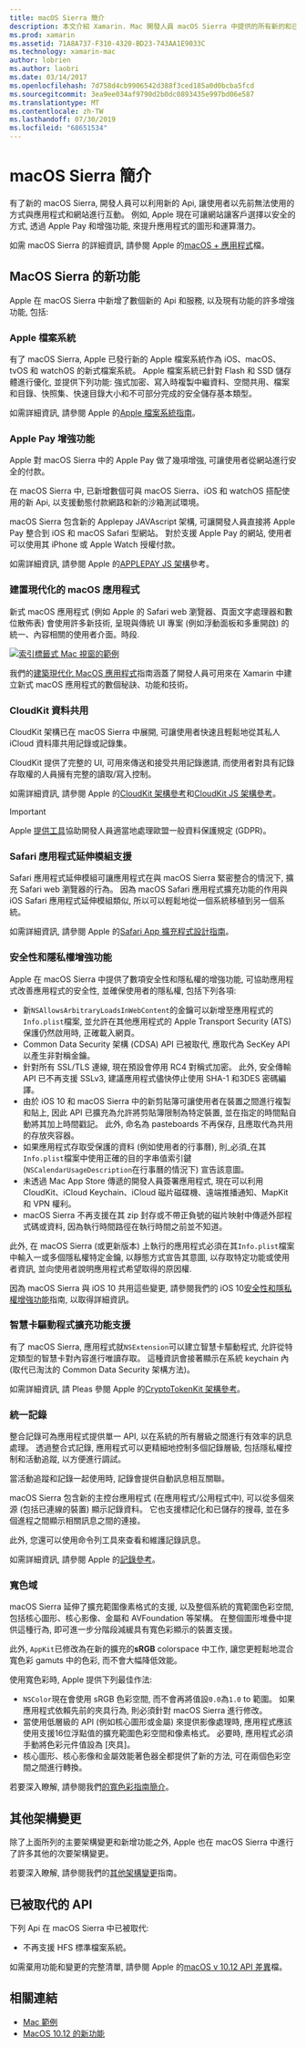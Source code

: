 ```yaml
---
title: macOS Sierra 簡介
description: 本文介紹 Xamarin. Mac 開發人員 macOS Sierra 中提供的所有新的和已修改的 Api 和功能。
ms.prod: xamarin
ms.assetid: 71A8A737-F310-4320-BD23-743AA1E9033C
ms.technology: xamarin-mac
author: lobrien
ms.author: laobri
ms.date: 03/14/2017
ms.openlocfilehash: 7d758d4cb9906542d388f3ced185a0d0bcba5fcd
ms.sourcegitcommit: 3ea9ee034af9790d2b0dc0893435e997bd06e587
ms.translationtype: MT
ms.contentlocale: zh-TW
ms.lasthandoff: 07/30/2019
ms.locfileid: "68651534"
---
```

# <a name="introduction-to-macos-sierra"></a>macOS Sierra 簡介

有了新的 macOS Sierra, 開發人員可以利用新的 Api, 讓使用者以先前無法使用的方式與應用程式和網站進行互動。 例如, Apple 現在可讓網站讓客戶選擇以安全的方式, 透過 Apple Pay 和增強功能, 來提升應用程式的圖形和運算潛力。 

如需 macOS Sierra 的詳細資訊, 請參閱 Apple 的[macOS + 應用程式](https://developer.apple.com/macos/)檔。

<a name="Whats-New-in-macOS-Sierra" />

## <a name="whats-new-in-macos-sierra"></a>MacOS Sierra 的新功能

Apple 在 macOS Sierra 中新增了數個新的 Api 和服務, 以及現有功能的許多增強功能, 包括:

<a name="Apple-File-System" />

### <a name="apple-file-system"></a>Apple 檔案系統

有了 macOS Sierra, Apple 已發行新的 Apple 檔案系統作為 iOS、macOS、tvOS 和 watchOS 的新式檔案系統。 Apple 檔案系統已針對 Flash 和 SSD 儲存體進行優化, 並提供下列功能: 強式加密、寫入時複製中繼資料、空間共用、檔案和目錄、快照集、快速目錄大小和不可部分完成的安全儲存基本類型。

如需詳細資訊, 請參閱 Apple 的[Apple 檔案系統指南](https://developer.apple.com/library/prerelease/content/documentation/FileManagement/Conceptual/APFS_Guide/Introduction/Introduction.html#//apple_ref/doc/uid/TP40016999)。

<a name="Apple-Pay-Enhancements" />

### <a name="apple-pay-enhancements"></a>Apple Pay 增強功能

Apple 對 macOS Sierra 中的 Apple Pay 做了幾項增強, 可讓使用者從網站進行安全的付款。

在 macOS Sierra 中, 已新增數個可與 macOS Sierra、iOS 和 watchOS 搭配使用的新 Api, 以支援動態付款網路和新的沙箱測試環境。

macOS Sierra 包含新的 Applepay JAVAscript 架構, 可讓開發人員直接將 Apple Pay 整合到 iOS 和 macOS Safari 型網站。 對於支援 Apple Pay 的網站, 使用者可以使用其 iPhone 或 Apple Watch 授權付款。

如需詳細資訊, 請參閱 Apple 的[APPLEPAY JS 架構](https://developer.apple.com/reference/applepayjs)參考。

<a name="Building-Modern-macOS-Apps" />

### <a name="building-modern-macos-apps"></a>建置現代化的 macOS 應用程式

新式 macOS 應用程式 (例如 Apple 的 Safari web 瀏覽器、頁面文字處理器和數位散佈表) 會使用許多新技術, 呈現與傳統 UI 專案 (例如浮動面板和多重開啟) 的統一、內容相關的使用者介面。時段.

[![索引標籤式 Mac 視窗的範例](images/content08.png)](images/content08.png#lightbox)

我們的[建築現代化 MacOS 應用程式](~/mac/platform/introduction-to-macos-sierra/modern-cocoa-apps.md)指南涵蓋了開發人員可用來在 Xamarin 中建立新式 macOS 應用程式的數個秘訣、功能和技術。

<a name="CloudKit-Data-Sharing" />

### <a name="cloudkit-data-sharing"></a>CloudKit 資料共用

CloudKit 架構已在 macOS Sierra 中展開, 可讓使用者快速且輕鬆地從其私人 iCloud 資料庫共用記錄或記錄集。

CloudKit 提供了完整的 UI, 可用來傳送和接受共用記錄邀請, 而使用者對具有記錄存取權的人員擁有完整的讀取/寫入控制。

如需詳細資訊, 請參閱 Apple 的[CloudKit 架構參考](https://developer.apple.com/reference/clockkit)和[CloudKit JS 架構參考](https://developer.apple.com/reference/cloudkitjs)。

> [!IMPORTANT]
> Apple [提供工具](https://developer.apple.com/support/allowing-users-to-manage-data/)協助開發人員適當地處理歐盟一般資料保護規定 (GDPR)。

<a name="Safari-App-Extensions-Support" />

### <a name="safari-app-extensions-support"></a>Safari 應用程式延伸模組支援

Safari 應用程式延伸模組可讓應用程式在與 macOS Sierra 緊密整合的情況下, 擴充 Safari web 瀏覽器的行為。 因為 macOS Safari 應用程式擴充功能的作用與 iOS Safari 應用程式延伸模組類似, 所以可以輕鬆地從一個系統移植到另一個系統。

如需詳細資訊, 請參閱 Apple 的[Safari App 擴充程式設計指南](https://developer.apple.com/library/prerelease/content/documentation/NetworkingInternetWeb/Conceptual/SafariAppExtension_PG/index.html#//apple_ref/doc/uid/TP40017319)。

<a name="Security-and-Privacy-Enhancements" />

### <a name="security-and-privacy-enhancements"></a>安全性和隱私權增強功能

Apple 在 macOS Sierra 中提供了數項安全性和隱私權的增強功能, 可協助應用程式改善應用程式的安全性, 並確保使用者的隱私權, 包括下列各項:

- 新`NSAllowsArbitraryLoadsInWebContent`的金鑰可以新增至應用程式的`Info.plist`檔案, 並允許在其他應用程式的 Apple Transport Security (ATS) 保護仍然啟用時, 正確載入網頁。
- Common Data Security 架構 (CDSA) API 已被取代, 應取代為 SecKey API 以產生非對稱金鑰。
- 針對所有 SSL/TLS 連線, 現在預設會停用 RC4 對稱式加密。 此外, 安全傳輸 API 已不再支援 SSLv3, 建議應用程式儘快停止使用 SHA-1 和3DES 密碼編譯。
- 由於 iOS 10 和 macOS Sierra 中的新剪貼簿可讓使用者在裝置之間進行複製和貼上, 因此 API 已擴充為允許將剪貼簿限制為特定裝置, 並在指定的時間點自動將其加上時間戳記。 此外, 命名為 pasteboards 不再保存, 且應取代為共用的存放夾容器。
- 如果應用程式存取受保護的資料 (例如使用者的行事曆), 則_必須_在其`Info.plist`檔案中使用正確的目的字串值索引鍵 (`NSCalendarUsageDescription`在行事曆的情況下) 宣告該意圖。
- 未透過 Mac App Store 傳遞的開發人員簽署應用程式, 現在可以利用 CloudKit、iCloud Keychain、iCloud 磁片磁碟機、遠端推播通知、MapKit 和 VPN 權利。
- macOS Sierra 不再支援在其 zip 封存或不帶正負號的磁片映射中傳遞外部程式碼或資料, 因為執行時間路徑在執行時間之前並不知道。

此外, 在 macOS Sierra (或更新版本) 上執行的應用程式必須在其`Info.plist`檔案中輸入一或多個隱私權特定金鑰, 以靜態方式宣告其意圖, 以存取特定功能或使用者資訊, 並向使用者說明應用程式希望取得的原因權.

因為 macOS Sierra 與 iOS 10 共用這些變更, 請參閱我們的 iOS 10[安全性和隱私權增強功能](~/ios/app-fundamentals/security-privacy.md)指南, 以取得詳細資訊。

<a name="Smart-Card-Driver-Extension-Support" />

### <a name="smart-card-driver-extension-support"></a>智慧卡驅動程式擴充功能支援

有了 macOS Sierra, 應用程式就`NSExtension`可以建立智慧卡驅動程式, 允許從特定類型的智慧卡對內容進行唯讀存取。 這種資訊會接著顯示在系統 keychain 內 (取代已淘汰的 Common Data Security 架構方法)。

如需詳細資訊, 請 Pleas 參閱 Apple 的[CryptoTokenKit 架構參考](https://developer.apple.com/reference/cryptotokenkit)。

<a name="Unified-Logging" />

### <a name="unified-logging"></a>統一記錄

整合記錄可為應用程式提供單一 API, 以在系統的所有層級之間進行有效率的訊息處理。 透過整合式記錄, 應用程式可以更精細地控制多個記錄層級, 包括隱私權控制和活動追蹤, 以方便進行調試。 

當活動追蹤和記錄一起使用時, 記錄會提供自動訊息相互關聯。

macOS Sierra 包含新的主控台應用程式 (在應用程式/公用程式中), 可以從多個來源 (包括已連線的裝置) 顯示記錄資料。 它也支援標記化和已儲存的搜尋, 並在多個進程之間顯示相關訊息之間的連接。

此外, 您還可以使用命令列工具來查看和維護記錄訊息。

如需詳細資訊, 請參閱 Apple 的[記錄參考](https://developer.apple.com/documentation/os/logging)。

<a name="Wide-Color" />

### <a name="wide-color"></a>寬色域

macOS Sierra 延伸了擴充範圍像素格式的支援, 以及整個系統的寬範圍色彩空間, 包括核心圖形、核心影像、金屬和 AVFoundation 等架構。 在整個圖形堆疊中提供這種行為, 即可進一步分階段減緩具有寬色彩顯示的裝置支援。

此外, `AppKit`已修改為在新的擴充的**sRGB** colorspace 中工作, 讓您更輕鬆地混合寬色彩 gamuts 中的色彩, 而不會大幅降低效能。

使用寬色彩時, Apple 提供下列最佳作法:

- `NSColor`現在會使用 sRGB 色彩空間, 而不會再將值設`0.0`為`1.0` to 範圍。 如果應用程式依賴先前的夾具行為, 則必須針對 macOS Sierra 進行修改。
- 當使用低層級的 API (例如核心圖形或金屬) 來提供影像處理時, 應用程式應該使用支援16位浮點值的擴充範圍色彩空間和像素格式。 必要時, 應用程式必須手動將色彩元件值設為 [夾具]。
- 核心圖形、核心影像和金屬效能著色器全都提供了新的方法, 可在兩個色彩空間之間進行轉換。

若要深入瞭解, 請參閱我們[的寬色彩指南簡介](~/ios/platform/wide-color.md)。

<a name="Additional-Framework-Changes" />

## <a name="additional-framework-changes"></a>其他架構變更

除了上面所列的主要架構變更和新增功能之外, Apple 也在 macOS Sierra 中進行了許多其他的次要架構變更。

若要深入瞭解, 請參閱我們的[其他架構變更](~/mac/platform/introduction-to-macos-sierra/additional-framework-changes.md)指南。

<a name="Deprecated-APIs" />

## <a name="deprecated-apis"></a>已被取代的 API

下列 Api 在 macOS Sierra 中已被取代:

- 不再支援 HFS 標準檔案系統。

如需棄用功能和變更的完整清單, 請參閱 Apple 的[macOS v 10.12 API 差異](https://developer.apple.com/library/archive/releasenotes/General/APIDiffsMacOS10_12/index.html)檔。

## <a name="related-links"></a>相關連結

- [Mac 範例](https://docs.microsoft.com/samples/browse/?products=xamarin&term=Xamarin.Mac)
- [MacOS 10.12 的新功能](https://developer.apple.com/library/prerelease/content/releasenotes/MacOSX/WhatsNewInOSX/Articles/OSXv10.html#//apple_ref/doc/uid/TP40017145-SW1)
